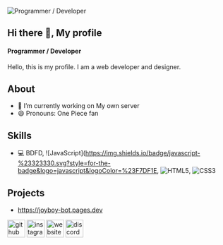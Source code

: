![Programmer / Developer ](https://github.com/luffytaro19/luffytaro19/raw/refs/heads/main/IMG_4796.gif)
## Hi there 👋, My profile
#### Programmer / Developer 
Hello, this is my profile. I am a web developer and designer.

## About
- 🔭 I’m currently working on My own server 
- 😄 Pronouns: One Piece fan 

## Skills
* 💻 BDFD, ![JavaScript](https://img.shields.io/badge/javascript-%23323330.svg?style=for-the-badge&logo=javascript&logoColor=%23F7DF1E, ![HTML5](https://img.shields.io/badge/html5-%23E34F26.svg?style=for-the-badge&logo=html5&logoColor=white), ![CSS3](https://img.shields.io/badge/css3-%231572B6.svg?style=for-the-badge&logo=css3&logoColor=white)

## Projects
* https://joyboy-bot.pages.dev

[<img src='https://cdn.jsdelivr.net/npm/simple-icons@3.0.1/icons/github.svg' alt='github' height='40'>](https://github.com/luffytaro19)   [<img src='https://cdn.jsdelivr.net/npm/simple-icons@3.0.1/icons/instagram.svg' alt='instagram' height='40'>](https://www.instagram.com/luffytaro19_._/)   [<img src='https://cdn.jsdelivr.net/npm/simple-icons@3.0.1/icons/icloud.svg' alt='website' height='40'>](https://joyboy-bot.pages.dev)   [<img src='https://cdn.jsdelivr.net/npm/simple-icons@3.0.1/icons/discord.svg' alt='discord' height='40'>](https://discord.gg/ZYfrjWbJPX)
